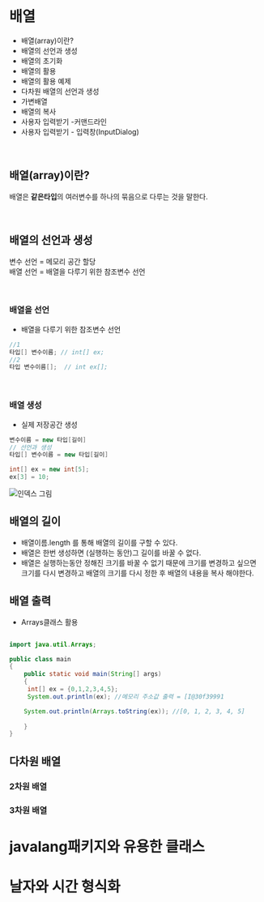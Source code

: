 # 배열
- 배열(array)이란?
- 배열의 선언과 생성
- 배열의 초기화
- 배열의 활용
- 배열의 활용 예제
- 다차원 배열의 선언과 생성
- 가변배열
- 배열의 복사
- 사용자 입력받기 -커맨드라인
- 사용자 입력받기 - 입력창(InputDialog)

<br>

## 배열(array)이란?
배열은 **같은타입**의 여러변수를 하나의 묶음으로 다루는 것을 말한다. 

<br>

## 배열의 선언과 생성
변수 선언 = 메모리 공간 할당 <br>
배열 선언 = 배열을 다루기 위한 참조변수 선언

<br>

### 배열을 선언
- 배열을 다루기 위한 참조변수 선언
~~~java
//1
타입[] 변수이름; // int[] ex; 
//2
타입 변수이름[];  // int ex[];
~~~
<br>

### 배열 생성
- 실제 저장공간 생성
~~~java
변수이름 = new 타입[길이]
// 선언과 생성
타입[] 변수이름 = new 타입[길이]
~~~

~~~java
int[] ex = new int[5];
ex[3] = 10; 
~~~

![인덱스 그림](https://user-images.githubusercontent.com/89888075/164150631-e5666b7c-78be-4bc8-bb97-8206be8e24f3.png)

## 배열의 길이
- 배열이름.length 를 통해 배열의 길이를 구할 수 있다.
- 배열은 한번 생성하면 (실행하는 동안)그 길이를 바꿀 수 없다.
- 배열은 실행하는동안 정해진 크기를 바꿀 수 없기 때문에 크기를 변경하고 싶으면 크기를 다시 변경하고 배열의 크기를 다시 정한 후 배열의 내용을 복사 해야한다.

## 배열 출력
- Arrays클래스 활용
~~~java

import java.util.Arrays;

public class main
{
    public static void main(String[] args)
    {
     int[] ex = {0,1,2,3,4,5};
     System.out.println(ex); //메모리 주소값 출력 = [I@30f39991

    System.out.println(Arrays.toString(ex)); //[0, 1, 2, 3, 4, 5]
    
    }
}
~~~

## 다차원 배열
### 2차원 배열

### 3차원 배열




# javalang패키지와 유용한 클래스
# 날자와 시간 형식화